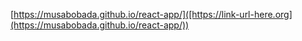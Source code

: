 [https://musabobada.github.io/react-app/]([https://link-url-here.org](https://musabobada.github.io/react-app/))
